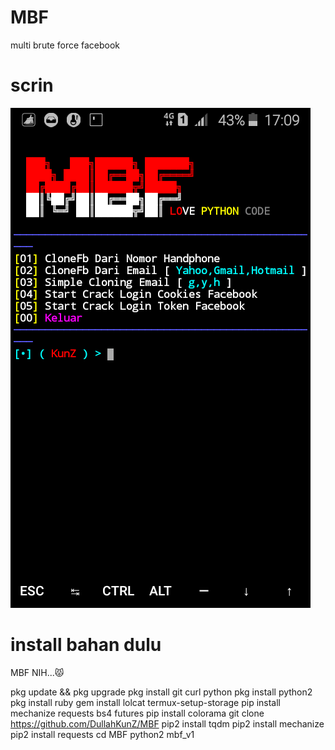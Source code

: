 # MBF
multi brute force facebook

# scrin
<img src="https://github.com/DullahKunZ/MBF/blob/main/img_dullah/Screenshot_2021-05-03-17-09-42.png">

# install bahan dulu
 MBF NIH...😾

pkg update && pkg upgrade
pkg install git curl python
pkg install python2 
pkg install ruby 
gem install lolcat
termux-setup-storage 
pip install mechanize requests bs4 futures 
pip install colorama
git clone https://github.com/DullahKunZ/MBF 
pip2 install tqdm
pip2 install mechanize 
pip2 install requests
cd MBF
python2 mbf_v1
